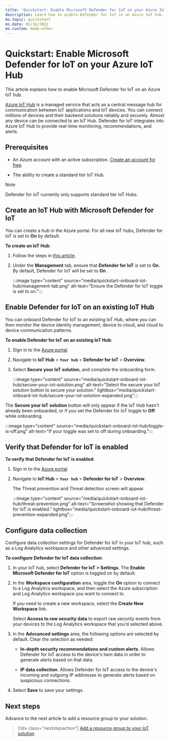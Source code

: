```yaml
---
title: 'Quickstart: Enable Microsoft Defender for IoT on your Azure IoT Hub'
description: Learn how to enable Defender for IoT in an Azure IoT hub.
ms.topic: quickstart
ms.date: 01/16/2022
ms.custom: mode-other
---
```


# Quickstart: Enable Microsoft Defender for IoT on your Azure IoT Hub

This article explains how to enable Microsoft Defender for IoT on an Azure IoT hub.

[Azure IoT Hub](../../iot-hub/iot-concepts-and-iot-hub.md) is a managed service that acts as a central message hub for communication between IoT applications and IoT devices. You can connect millions of devices and their backend solutions reliably and securely. Almost any device can be connected to an IoT Hub. Defender for IoT integrates into Azure IoT Hub to provide real-time monitoring, recommendations, and alerts.

## Prerequisites

- An Azure account with an active subscription. [Create an account for free](https://azure.microsoft.com/free/?WT.mc_id=A261C142F).

- The ability to create a standard tier IoT Hub.

> [!NOTE]
> Defender for IoT currently only supports standard tier IoT Hubs.

## Create an IoT Hub with Microsoft Defender for IoT

You can create a hub in the Azure portal. For all new IoT hubs, Defender for IoT is set to **On** by default.

**To create an IoT Hub**:

1. Follow the steps in [this article](../../iot-hub/iot-hub-create-through-portal.md#create-an-iot-hub).

1. Under the **Management** tab, ensure that **Defender for IoT** is set to **On**. By default, Defender for IoT will be set to **On** .

    :::image type="content" source="media/quickstart-onboard-iot-hub/management-tab.png" alt-text="Ensure the Defender for IoT toggle is set to on.":::

## Enable Defender for IoT on an existing IoT Hub

You can onboard Defender for IoT to an existing IoT Hub, where you can then monitor the device identity management, device to cloud, and cloud to device communication patterns.

**To enable Defender for IoT on an existing IoT Hub**:

1. Sign in to the [Azure portal](https://portal.azure.com/).

1. Navigate to **IoT Hub** > **`Your hub`** > **Defender for IoT** > **Overview**.

1. Select **Secure your IoT solution**, and complete the onboarding form.

    :::image type="content" source="media/quickstart-onboard-iot-hub/secure-your-iot-solution.png" alt-text="Select the secure your IoT solution button to secure your solution." lightbox="media/quickstart-onboard-iot-hub/secure-your-iot-solution-expanded.png":::

The **Secure your IoT solution** button will only appear if the IoT Hub hasn't already been onboarded, or if you set the Defender for IoT toggle to **Off** while onboarding.

:::image type="content" source="media/quickstart-onboard-iot-hub/toggle-is-off.png" alt-text="If your toggle was set to off during onboarding.":::

## Verify that Defender for IoT is enabled

**To verify that Defender for IoT is enabled**:

1. Sign in to the [Azure portal](https://portal.azure.com/).

1. Navigate to **IoT Hub** > **`Your hub`** > **Defender for IoT** > **Overview**.

    The Threat prevention and Threat detection screen will appear.

    :::image type="content" source="media/quickstart-onboard-iot-hub/threat-prevention.png" alt-text="Screenshot showing that Defender for IoT is enabled." lightbox="media/quickstart-onboard-iot-hub/threat-prevention-expanded.png":::

## Configure data collection

Configure data collection settings for Defender for IoT in your IoT hub, such as a Log Analytics workspace and other advanced settings.

**To configure Defender for IoT data collection**:

1. In your IoT hub, select **Defender for IoT > Settings**. The **Enable Microsoft Defender for IoT** option is toggled on by default.

1. In the **Workspace configuration** area, toggle the **On** option to connect to a Log Analytics workspace, and then select the Azure subscription and Log Analytics workspace you want to connect to.

    If you need to create a new workspace, select the **Create New Workspace** link.

    Select **Access to raw security data** to export raw security events from your devices to the Log Analytics workspace that you'd selected above.

1. In the **Advcanced settings** area, the following options are selected by default. Clear the selection as needed:

    - **In-depth security recommendations and custom alerts**. Allows Defender for IoT access to the device's twin data in order to generate alerts based on that data.

    - **IP data collection**. Allows Defender for IoT access to the device's incoming and outgoing IP addresses to generate alerts based on suspicious connections.

1. Select **Save** to save your settings.

## Next steps

Advance to the next article to add a resource group to your solution.

> [!div class="nextstepaction"]
> [Add a resource group to your IoT solution](tutorial-configure-your-solution.md)
